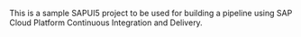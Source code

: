 This is a sample SAPUI5 project to be used for building a pipeline using SAP Cloud Platform Continuous Integration and Delivery.
